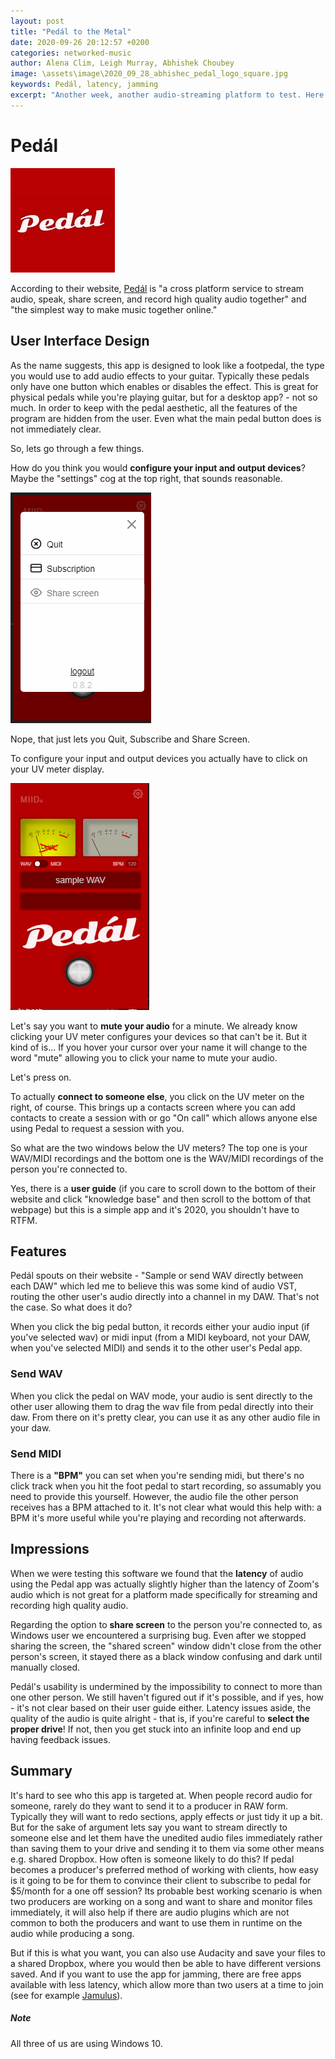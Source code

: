 ```yaml
---
layout: post
title: "Pedál to the Metal"
date: 2020-09-26 20:12:57 +0200
categories: networked-music
author: Alena Clim, Leigh Murray, Abhishek Choubey
image: \assets\image\2020_09_28_abhishec_pedal_logo_square.jpg
keywords: Pedál, latency, jamming
excerpt: "Another week, another audio-streaming platform to test. Here is Team A's impressions of Pedál. According to their website, Pedál is a cross platform service to stream audio, speak, share screen, and record high quality audio together and the simplest way to make music together online."
---
```


# Pedál

![Pedal Logo.](\assets\image\2020_09_28_abhishec_pedal_logo_square.jpg)

According to their website, [Pedál](https://miidbaby.com/) is "a cross platform service to stream audio, speak, share screen, and record high quality audio together" and "the simplest way to make music together online."

## User Interface Design

As the name suggests, this app is designed to look like a footpedal, the type you would use to add audio effects to your guitar.  Typically these pedals only have one button which enables or disables the effect.  This is great for physical pedals while you're playing guitar, but for a desktop app? - not so much.
In order to keep with the pedal aesthetic, all the features of the program are hidden from the user. Even what the main pedal button does is not immediately clear.

So, lets go through a few things.

How do you think you would **configure your input and output devices**? Maybe the "settings" cog at the top right, that sounds reasonable.

![Pedal Settings.](/assets/image/2020_09_26_pedal_settings.png)

Nope, that just lets you Quit, Subscribe and Share Screen.

To configure your input and output devices you actually have to click on your UV meter display.

![Input and Output.](/assets/image/2020_09_26_pedal_your_uv.png)

Let's say you want to **mute your audio** for a minute.  We already know clicking your UV meter configures your devices so that can't be it. But it kind of is... If you hover your cursor over your name it will change to the word "mute" allowing you to click your name to mute your audio.

Let's press on.

To actually **connect to someone else**, you click on the UV meter on the right, of course.  This brings up a contacts screen where you can add contacts to create a session with or go "On call" which allows anyone else using Pedal to request a session with you.

So what are the two windows below the UV meters?  The top one is your WAV/MIDI recordings and the bottom one is the WAV/MIDI recordings of the person you're connected to.

Yes, there is a **user guide** (if you care to scroll down to the bottom of their website and click "knowledge base" and then scroll to the bottom of that webpage) but this is a simple app and it's 2020, you shouldn't have to RTFM.

## Features

Pedál spouts on their website - "Sample or send WAV directly between each DAW" which led me to believe this was some kind of audio VST, routing the other user's audio directly into a channel in my DAW.  That's not the case. So what does it do?

When you click the big pedal button, it records either your audio input (if you've selected wav) or midi input (from a MIDI keyboard, not your DAW, when you've selected MIDI) and sends it to the other user's Pedal app.  

### Send WAV

When you click the pedal on WAV mode, your audio is sent directly to the other user allowing them to drag the wav file from pedal directly into their daw. From there on it's pretty clear, you can use it as any other audio file in your daw.

### Send MIDI

There is a **"BPM"** you can set when you're sending midi, but there's no click track when you hit the foot pedal to start recording, so assumably you need to provide this yourself. However, the audio file the other person receives has a BPM attached to it. It's not clear what would this help with: a BPM it's more useful while you're playing and recording not afterwards.

## Impressions

When we were testing this software we found that the **latency** of audio using the Pedal app was actually slightly higher than the latency of Zoom's audio which is not great for a platform made specifically for streaming and recording high quality audio.

Regarding the option to **share screen** to the person you're connected to, as Windows user we encountered a surprising bug. Even after we stopped sharing the screen, the "shared screen" window didn't close from the other person's screen, it stayed there as a black window confusing and dark until manually closed.

Pedál's usability is undermined by the impossibility to connect to more than one other person. We still haven't figured out if it's possible, and if yes, how - it's not clear based on their user guide either. Latency issues aside, the quality of the audio is quite alright - that is, if you're careful to **select the proper drive**! If not, then you get stuck into an infinite loop and end up having feedback issues.

## Summary

It's hard to see who this app is targeted at.  When people record audio for someone, rarely do they want to send it to a producer in RAW form.  Typically they will want to redo sections, apply effects or just tidy it up a bit.  But for the sake of argument lets say you want to stream directly to someone else and let them have the unedited audio files immediately rather than saving them to your drive and sending it to them via some other means e.g. shared Dropbox.  How often is someone likely to do this? If pedal becomes a producer's preferred method of working with clients, how easy is it going to be for them to convince their client to subscribe to pedal for $5/month for a one off session? Its probable best working scenario is when two producers are working on a song and want to share and monitor files immediately, it will also help if there are audio plugins which are not common to both the producers and want to use them in runtime on the audio while producing a song.

But if this is what you want, you can also use Audacity and save your files to a shared Dropbox, where you would then be able to have different versions saved. And if you want to use the app for jamming, there are free apps available with less latency, which allow more than two users at a time to join (see for example [Jamulus](https://mct-master.github.io/portal/2020/09/06/jamulus-team-a.html)).

##### Note

All three of us are using Windows 10. 

